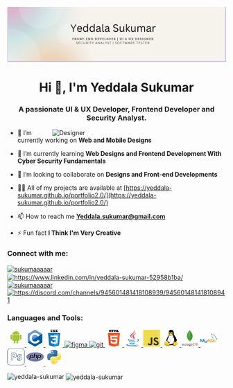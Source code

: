 ![logo](https://github.com/yeddala-sukumar/yeddala-sukumar/blob/main/Screenshot%20From%202025-03-20%2016-45-52.png)
<h1 align="center">Hi 👋, I'm Yeddala Sukumar</h1>
<h3 align="center">A passionate UI & UX Developer, Frontend Developer and Security Analyst.</h3>
<img align="right" alt="Designer" width="400"  src="https://www.fullstacktechnology.com/wp-content/uploads/2020/11/web_developing_2.gif">

- 🔭 I’m currently working on **Web and Mobile Designs**

- 🌱 I’m currently learning **Web Designs and Frontend Development With Cyber Security Fundamentals**

- 👯 I’m looking to collaborate on **Designs and Front-end Developments**

- 👨‍💻 All of my projects are available at [https://yeddala-sukumar.github.io/portfolio2.0/](https://yeddala-sukumar.github.io/portfolio2.0/)

- 📫 How to reach me **Yeddala.sukumar@gmail.com**

- ⚡ Fun fact **I Think I'm Very Creative**

<h3 align="left">Connect with me:</h3>
<p align="left">
<a href="https://twitter.com/sukumaaaaar" target="blank"><img align="center" src="https://raw.githubusercontent.com/rahuldkjain/github-profile-readme-generator/master/src/images/icons/Social/twitter.svg" alt="sukumaaaaar" height="30" width="40" /></a>
<a href="https://linkedin.com/in/https://www.linkedin.com/in/yeddala-sukumar-52958b1ba/" target="blank"><img align="center" src="https://raw.githubusercontent.com/rahuldkjain/github-profile-readme-generator/master/src/images/icons/Social/linked-in-alt.svg" alt="https://www.linkedin.com/in/yeddala-sukumar-52958b1ba/" height="30" width="40" /></a>
<a href="https://instagram.com/sukumaaaaar" target="blank"><img align="center" src="https://raw.githubusercontent.com/rahuldkjain/github-profile-readme-generator/master/src/images/icons/Social/instagram.svg" alt="sukumaaaaar" height="30" width="40" /></a>
<a href="https://discord.gg/https://discord.com/channels/945601481418108939/945601481418108941" target="blank"><img align="center" src="https://raw.githubusercontent.com/rahuldkjain/github-profile-readme-generator/master/src/images/icons/Social/discord.svg" alt="https://discord.com/channels/945601481418108939/945601481418108941" height="30" width="40" /></a>
</p>

<h3 align="left">Languages and Tools:</h3>
<p align="left"> <a href="https://developer.android.com" target="_blank" rel="noreferrer"> <img src="https://raw.githubusercontent.com/devicons/devicon/master/icons/android/android-original-wordmark.svg" alt="android" width="40" height="40"/> </a> <a href="https://www.cprogramming.com/" target="_blank" rel="noreferrer"> <img src="https://raw.githubusercontent.com/devicons/devicon/master/icons/c/c-original.svg" alt="c" width="40" height="40"/> </a> <a href="https://www.w3schools.com/css/" target="_blank" rel="noreferrer"> <img src="https://raw.githubusercontent.com/devicons/devicon/master/icons/css3/css3-original-wordmark.svg" alt="css3" width="40" height="40"/> </a> <a href="https://www.figma.com/" target="_blank" rel="noreferrer"> <img src="https://www.vectorlogo.zone/logos/figma/figma-icon.svg" alt="figma" width="40" height="40"/> </a> <a href="https://git-scm.com/" target="_blank" rel="noreferrer"> <img src="https://www.vectorlogo.zone/logos/git-scm/git-scm-icon.svg" alt="git" width="40" height="40"/> </a> <a href="https://www.w3.org/html/" target="_blank" rel="noreferrer"> <img src="https://raw.githubusercontent.com/devicons/devicon/master/icons/html5/html5-original-wordmark.svg" alt="html5" width="40" height="40"/> </a> <a href="https://www.java.com" target="_blank" rel="noreferrer"> <img src="https://raw.githubusercontent.com/devicons/devicon/master/icons/java/java-original.svg" alt="java" width="40" height="40"/> </a> <a href="https://developer.mozilla.org/en-US/docs/Web/JavaScript" target="_blank" rel="noreferrer"> <img src="https://raw.githubusercontent.com/devicons/devicon/master/icons/javascript/javascript-original.svg" alt="javascript" width="40" height="40"/> </a> <a href="https://www.linux.org/" target="_blank" rel="noreferrer"> <img src="https://raw.githubusercontent.com/devicons/devicon/master/icons/linux/linux-original.svg" alt="linux" width="40" height="40"/> </a> <a href="https://www.mongodb.com/" target="_blank" rel="noreferrer"> <img src="https://raw.githubusercontent.com/devicons/devicon/master/icons/mongodb/mongodb-original-wordmark.svg" alt="mongodb" width="40" height="40"/> </a> <a href="https://www.mysql.com/" target="_blank" rel="noreferrer"> <img src="https://raw.githubusercontent.com/devicons/devicon/master/icons/mysql/mysql-original-wordmark.svg" alt="mysql" width="40" height="40"/> </a> <a href="https://www.photoshop.com/en" target="_blank" rel="noreferrer"> <img src="https://raw.githubusercontent.com/devicons/devicon/master/icons/photoshop/photoshop-line.svg" alt="photoshop" width="40" height="40"/> </a> <a href="https://www.php.net" target="_blank" rel="noreferrer"> <img src="https://raw.githubusercontent.com/devicons/devicon/master/icons/php/php-original.svg" alt="php" width="40" height="40"/> </a> <a href="https://www.python.org" target="_blank" rel="noreferrer"> <img src="https://raw.githubusercontent.com/devicons/devicon/master/icons/python/python-original.svg" alt="python" width="40" height="40"/> </a> </p>

<p><img align="left" src="https://github-readme-stats.vercel.app/api/top-langs?username=yeddala-sukumar&show_icons=true&locale=en&layout=compact" alt="yeddala-sukumar" /></p>

<p>&nbsp;<img align="center" src="https://github-readme-stats.vercel.app/api?username=yeddala-sukumar&show_icons=true&locale=en" alt="yeddala-sukumar" /></p>
